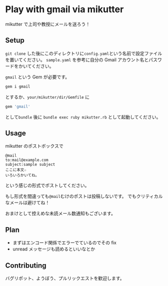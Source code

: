 # Play with gmail via mikutter
mikutter で上司や教授にメールを送ろう！

## Setup
`git clone` した後にこのディレクトリに`config.yaml`という名前で設定ファイルを置いてください。
`sample.yaml` を参考に自分の Gmail アカウント名とパスワードをかいてください。

`gmail` という Gem が必要です。

```sh
gem i gmail
```

とするか、`your/mikutter/dir/Gemfile` に
```ruby
gem 'gmail'
```
として`bundle` 後に `bundle exec ruby mikutter.rb` として起動してください。

## Usage
mikutter のポストボックスで
```
@mail
to:mail@example.com
subject:sample subject
ここに本文☆
いろいろかいてね。
```
という感じの形式でポストしてください。

もし形式を間違っても`@mail`むけのポストは投稿しないです。
でもクリティカルなメールは避けてね！

おまけとして控えめな未読メール数通知もございます。

## Plan
* まずはエンコード関係でエラーでているのでその fix
* unread メッセージも読めるといいなとか

## Contributing
バグリポット、ようぼう、プルリックエストを歓迎します。
